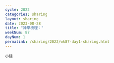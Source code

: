 ```yaml
---
cycle: 2022
categories: sharing
layout: sharing
date: 2023-08-28
title: "神學梳理："
weekNum: 87
dayNum: 1
permalink: /sharing/2022/wk87-day1-sharing.html
---
```


[](https://eccseattle.github.io/media/sharing/2022/wk087/2023-08-28-bin.m4a)

`小錢`
